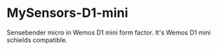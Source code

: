 # MySensors-D1-mini
Sensebender micro in Wemos D1 mini form factor. It's Wemos D1 mini schields compatible.
